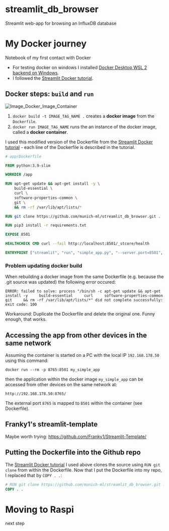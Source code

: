 # streamlit_db_browser
Streamlit web-app for browsing an InfluxDB database


# My Docker journey
Notebook of my first contact with Docker

- For testing docker on windows I installed [Docker Desktop WSL 2 backend on Windows](https://docs.docker.com/desktop/wsl/).
- I followed the [Streamlit Docker tutorial](https://docs.streamlit.io/deploy/tutorials/docker).

## Docker steps: `build` and `run`
![Image_Docker_Image_Container](https://jfrog--c.documentforce.com/servlet/servlet.ImageServer?id=01569000008kqFT&oid=00D20000000M3v0&lastMod=1631619825000)
1. `docker build -t IMAGE_TAG_NAME .` creates a __docker image__ from the `Dockerfile`.
2. `docker run IMAGE_TAG_NAME` runs the an instance of the docker image, called a  __docker container__.

I used this modified version of the Dockerfile from the [Streamlit Docker tutorial](https://docs.streamlit.io/deploy/tutorials/docker) - each line of the Dockerfile is described in the tutorial.
```Dockerfile
# app/Dockerfile

FROM python:3.9-slim

WORKDIR /app

RUN apt-get update && apt-get install -y \
    build-essential \
    curl \
    software-properties-common \
    git \
    && rm -rf /var/lib/apt/lists/*

RUN git clone https://github.com/munich-ml/streamlit_db_browser.git . 

RUN pip3 install -r requirements.txt

EXPOSE 8501

HEALTHCHECK CMD curl --fail http://localhost:8501/_stcore/health

ENTRYPOINT ["streamlit", "run", "simple_app.py", "--server.port=8501", "--server.address=0.0.0.0"]
```

### Problem updating docker build
When rebuilding a docker image from the same Dockerfile (e.g. because the .git source was updated) the following error occured:

```
ERROR: failed to solve: process "/bin/sh -c apt-get update && apt-get install -y     build-essential     curl     software-properties-common     git     && rm -rf /var/lib/apt/lists/*" did not complete successfully: exit code: 100
```
Workaround: Duplicate the Dockerfile and delete the original one. Funny enough, that works.

## Accessing the app from other devices in the same network
Assuming the container is started on a PC with the local IP `192.168.178.50`  using this command:
```
docker run --rm -p 8765:8501 my_simple_app
```
then the application within the docker image `my_simple_app` can be accessed from other devices on the same network at:
```
http://192.168.178.50:8765/
```
The external port `8765` is mapped to `8501` within the container (see Dockerfile).

## Franky1's streamlit-template
Maybe worth trying: https://github.com/Franky1/Streamlit-Template/

## Putting the Dockerfile into the Github repo
The [Streamlit Docker tutorial](https://docs.streamlit.io/deploy/tutorials/docker) I used above clones the source using `RUN git clone` from within the Dockerfile. Now that I put the Dockerfile into my repo, I replaced that by `COPY . .`:

```Dockerfile
# RUN git clone https://github.com/munich-ml/streamlit_db_browser.git . 
COPY . .
```

# Moving to Raspi 
next step